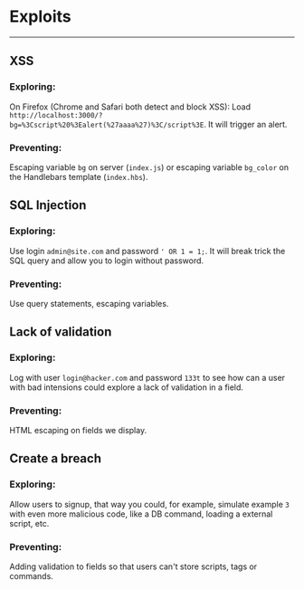 # Exploits

---

## XSS

### Exploring:

On Firefox (Chrome and Safari both detect and block XSS):
Load `http://localhost:3000/?bg=%3Cscript%20%3Ealert(%27aaaa%27)%3C/script%3E`.
It will trigger an alert.

### Preventing:

Escaping variable `bg` on server (`index.js`) or escaping variable `bg_color` on the Handlebars
template (`index.hbs`).

## SQL Injection

### Exploring:

Use login `admin@site.com` and password `' OR 1 = 1;`.
It will break trick the SQL query and allow you to login without password.

### Preventing:

Use query statements, escaping variables.


## Lack of validation

### Exploring:

Log with user `login@hacker.com` and password `133t` to see how can a user with
bad intensions could explore a lack of validation in a field.

### Preventing:

HTML escaping on fields we display.

## Create a breach

### Exploring:

Allow users to signup, that way you could, for example, simulate example `3`
with even more malicious code, like a DB command, loading a external script, etc.

### Preventing:

Adding validation to fields so that users can't store scripts, tags or commands.
